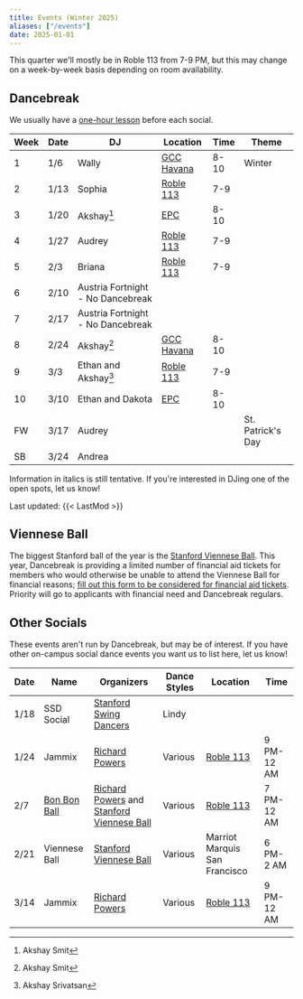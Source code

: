 ```yaml
---
title: Events (Winter 2025)
aliases: ["/events"]
date: 2025-01-01
---
```


This quarter we'll mostly be in Roble 113 from 7-9 PM, but this may change on a
week-by-week basis depending on room availability.

<!--more-->

## Dancebreak

We usually have a [one-hour lesson](/workshops) before each social.

| Week | Date | DJ                                | Location           | Time | Theme             |
|------|------|-----------------------------------|--------------------|------|-------------------|
| 1    | 1/6  | Wally                             | [GCC Havana][gcc]  | 8-10 | Winter            |
| 2    | 1/13 | Sophia                            | [Roble 113][roble] | 7-9  |                   |
| 3    | 1/20 | Akshay[^1]                        | [EPC][epc]         | 8-10 |                   |
| 4    | 1/27 | Audrey                            | [Roble 113][roble] | 7-9  |                   |
| 5    | 2/3  | Briana                            | [Roble 113][roble] | 7-9  |                   |
| 6    | 2/10 | Austria Fortnight - No Dancebreak |                    |      |                   |
| 7    | 2/17 | Austria Fortnight - No Dancebreak |                    |      |                   |
| 8    | 2/24 | Akshay[^1]                        | [GCC Havana][gcc]  | 8-10 |                   |
| 9    | 3/3  | Ethan and Akshay[^2]              | [Roble 113][roble] | 7-9  |                   |
| 10   | 3/10 | Ethan and Dakota                  | [EPC][epc]         | 8-10 |                   |
| FW   | 3/17 | Audrey                            |                    |      | St. Patrick's Day |
| SB   | 3/24 | Andrea                            |                    |      |                   |

[^1]: Akshay Smit
[^2]: Akshay Srivatsan

Information in italics is still tentative.  If you're interested in DJing one
of the open spots, let us know!

Last updated: {{< LastMod >}}

## Viennese Ball

The biggest Stanford ball of the year is the [Stanford Viennese Ball][vball].
This year, Dancebreak is providing a limited number of financial aid tickets
for members who would otherwise be unable to attend the Viennese Ball for
financial reasons; [fill out this form to be considered for financial aid
tickets](https://forms.gle/sXoPFgwbQHuBCNew6).  Priority will go to applicants
with financial need and Dancebreak regulars.

## Other Socials

These events aren't run by Dancebreak, but may be of interest.  If you have
other on-campus social dance events you want us to list here, let us know!

| Date | Name                   | Organizers                                                   | Dance Styles | Location                      | Time       |
|------|------------------------|--------------------------------------------------------------|--------------|-------------------------------|------------|
| 1/18 | SSD Social             | [Stanford Swing Dancers][ssd]                                | Lindy        |                               |            |
| 1/24 | Jammix                 | [Richard Powers][powers]                                     | Various      | [Roble 113][roble]            | 9 PM-12 AM |
| 2/7  | [Bon Bon Ball][bonbon] | [Richard Powers][powers] and [Stanford Viennese Ball][vball] | Various      | [Roble 113][roble]            | 7 PM-12 AM |
| 2/21 | Viennese Ball          | [Stanford Viennese Ball][vball]                              | Various      | Marriot Marquis San Francisco | 6 PM-2 AM  |
| 3/14 | Jammix                 | [Richard Powers][powers]                                     | Various      | [Roble 113][roble]            | 9 PM-12 AM |

[epc]: /info/locations/#elliott-program-center
[roble]: /info/locations/#roble-gym
[gcc]: /info/locations/#graduate-community-center
[evgr]: /info/locations/#escondido-village-graduate-residences
[ssd]: https://swing.stanford.edu
[wcs]: https://www.facebook.com/cardinalswing/
[powers]: https://www.richardpowers.com/
[bonbon]: https://2025bonbonball.eventbrite.com/
[opening]: https://vienneseball.stanford.edu/
[swingtime]: https://swingtime.stanford.edu/
[vball]: https://vienneseball.stanford.edu/
